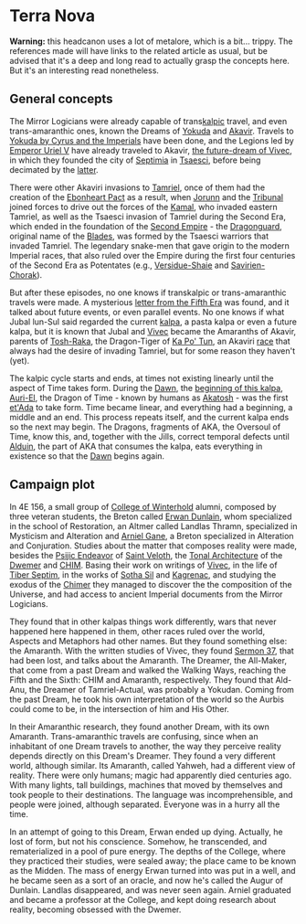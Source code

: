 <!-- @PageTitle: Terra Nova | Campaigns -->

# Terra Nova

**Warning:** this headcanon uses a lot of metalore, which is a bit... trippy. The references made will have links to the related article as usual, but be advised that it's a deep and long read to actually grasp the concepts here. But it's an interesting read nonetheless.

## General concepts
The Mirror Logicians were already capable of trans[kalpic](https://en.uesp.net/wiki/Lore:Kalpa) travel, and even trans-amaranthic ones, known the Dreams of [Yokuda](https://en.uesp.net/wiki/Lore:Yokuda) and [Akavir](https://en.uesp.net/wiki/Lore:Akavir). Travels to [Yokuda by Cyrus and the Imperials](https://www.imperial-library.info/content/tiber-septim%E2%80%99s-sword-meeting-cyrus-restless) have been done, and the Legions led by [Emperor Uriel V](https://uesp.net/wiki/Lore:Uriel_V) have already traveled to Akavir, [the future-dream of Vivec](http://c0da.es), in which they founded the city of [Septimia](https://en.uesp.net/wiki/Lore:Septimia) in [Tsaesci](https://en.uesp.net/wiki/Lore:Tsaesci_(place)), before being decimated by the [latter](https://en.uesp.net/wiki/Lore:Tsaesci_(race)).

There were other Akaviri invasions to [Tamriel](https://en.uesp.net/wiki/Lore:Tamriel), once of them had the creation of the [Ebonheart Pact](https://uesp.net/wiki/Lore:Ebonheart_Pact) as a result, when [Jorunn](https://en.uesp.net/wiki/Lore:Jorunn) and the [Tribunal](https://en.uesp.net/wiki/Lore:Gods_T#Tribunal) joined forces to drive out the forces of the [Kamal](https://uesp.net/wiki/Lore:Kamal), who invaded eastern Tamriel, as well as the Tsaesci invasion of Tamriel during the Second Era, which ended in the foundation of the [Second Empire](https://en.uesp.net/wiki/Lore:Second_Empire) - the [Dragonguard](https://uesp.net/wiki/Lore:Dragonguard), original name of the [Blades](https://uesp.net/wiki/Lore:Blades), was formed by the Tsaesci warriors that invaded Tamriel. The legendary snake-men that gave origin to the modern Imperial races, that also ruled over the Empire during the first four centuries of the Second Era as Potentates (e.g., [Versidue-Shaie](https://uesp.net/wiki/Lore:Versidue-Shaie) and [Savirien-Chorak](https://uesp.net/wiki/Lore:Savirien-Chorak)).

But after these episodes, no one knows if transkalpic or trans-amaranthic travels were made. A mysterious [letter from the Fifth Era](https://www.c0da.es/t/loveletter) was found, and it talked about future events, or even parallel events. No one knows if what Jubal lun-Sul said regarded the current [kalpa](https://en.uesp.net/wiki/Lore:Kalpa), a pasta kalpa or even a future kalpa, but it is known that Jubal and [Vivec](https://uesp.net/wiki/Lore:Vivec) became the Amaranths of Akavir, parents of [Tosh-Raka](https://uesp.net/wiki/Lore:Tosh_Raka), the Dragon-Tiger of [Ka Po' Tun](https://uesp.net/wiki/Lore:Ka_Po'_Tun(place)), an Akaviri [race](https://uesp.net/wiki/Lore:Ka_Po'_Tun(race)) that always had the desire of invading Tamriel, but for some reason they haven't (yet).

The kalpic cycle starts and ends, at times not existing linearly until the aspect of Time takes form. During the [Dawn](https://uesp.net/wiki/Lore:The_Monomyth), the [beginning of this kalpa](https://en.uesp.net/wiki/Lore:The_Annotated_Anuad), [Auri-El](https://en.uesp.net/wiki/Lore:Auri-El), the Dragon of Time - known by humans as [Akatosh](https://en.uesp.net/wiki/Lore:Akatosh) -  was the first [et'Ada](https://en.uesp.net/wiki/Lore:Gods) to take form. Time became linear, and everything had a beginning, a middle and an end. This process repeats itself, and the current kalpa ends so the next may begin. The Dragons, fragments of AKA, the Oversoul of Time, know this, and, together with the Jills, correct temporal defects until [Alduin](https://en.uesp.net/wiki/Lore:Alduin), the part of AKA that consumes the kalpa, eats everything in existence so that the [Dawn](https://en.uesp.net/wiki/Lore:Dawn_Era) begins again.

## Campaign plot
In 4E 156, a small group of [College of Winterhold](https://en.uesp.net/wiki/Lore:College_of_Winterhold) alumni, composed by three veteran students, the Breton called [Erwan Dunlain](https://en.uesp.net/wiki/Lore:Augur_of_Dunlain), whom specialized in the school of Restoration, an Altmer called Landlas Thramn, specialized in Mysticism and Alteration and [Arniel Gane](https://en.uesp.net/wiki/Lore:Arniel_Gane), a Breton specialized in Alteration and Conjuration. Studies about the matter that composes reality were made, besides the [Psijic Endeavor](https://en.uesp.net/wiki/Lore:Psijic_Endeavor) of [Saint Veloth](https://en.uesp.net/wiki/Lore:Saint_Veloth), the [Tonal Architecture](https://en.uesp.net/wiki/Lore:Tonal_Architecture) of the [Dwemer](https://en.uesp.net/wiki/Lore:Dwemer) and [CHIM](https://en.uesp.net/wiki/Lore:CHIM). Basing their work on writings of [Vivec](https://en.uesp.net/wiki/Lore:Vivec), in the life of [Tiber Septim](https://en.uesp.net/wiki/Lore:Tiber_Septim), in the works of [Sotha Sil](https://en.uesp.net/wiki/Lore:Sotha_Sil) and [Kagrenac](https://en.uesp.net/wiki/Lore:Kagrenac), and studying the exodus of the [Chimer](https://en.uesp.net/wiki/Lore:Chimer) they managed to discover the the composition of the Universe, and had access to ancient Imperial documents from the Mirror Logicians.

They found that in other kalpas things work differently, wars that never happened here happened in them, other races ruled over the world, Aspects and Metaphors had other names. But they found something else: the Amaranth. With the written studies of Vivec, they found [Sermon 37](https://en.uesp.net/wiki/Lore:36_Lessons_of_Vivec,_Sermon_37), that had been lost, and talks about the Amaranth. The Dreamer, the All-Maker, that come from a past Dream and walked the Walking Ways, reaching the Fifth and the Sixth: CHIM and Amaranth, respectively. They found that Ald-Anu, the Dreamer of Tamriel-Actual, was probably a Yokudan. Coming from the past Dream, he took his own interpretation of the world so the Aurbis could come to be, in the intersection of him and His Other.

In their Amaranthic research, they found another Dream, with its own Amaranth. Trans-amaranthic travels are confusing, since when an inhabitant of one Dream travels to another, the way they perceive reality depends directly on this Dream's Dreamer. They found a very different world, although similar. Its Amaranth, called Yahweh, had a different view of reality. There were only humans; magic had apparently died centuries ago. With many lights, tall buildings, machines that moved by themselves and took people to their destinations. The language was incomprehensible, and people were joined, although separated. Everyone was in a hurry all the time.

In an attempt of going to this Dream, Erwan ended up dying. Actually, he lost of form, but not his conscience. Somehow, he transcended, and rematerialized in a pool of pure energy. The depths of the College, where they practiced their studies, were sealed away; the place came to be known as the Midden. The mass of energy Erwan turned into was put in a well, and he became seen as a sort of an oracle, and now he's called the Augur of Dunlain. Landlas disappeared, and was never seen again. Arniel graduated and became a professor at the College, and kept doing research about reality, becoming obsessed with the Dwemer.